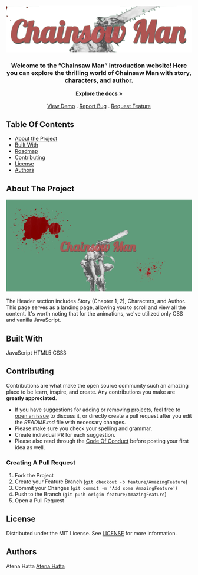 <br/>
<p align="center">
  <a href="https://github.com/AtenaHatta/chainsowman">
    <img src="img_title_chainsowman.png" alt="Logo" >
  </a>

  <h3 align="center"> Welcome to the ”Chainsaw Man” introduction website! Here you can explore the thrilling world of Chainsaw Man with story, characters, and author.</h3>

  <p align="center">
    <a href="https://github.com/AtenaHatta/chainsowman"><strong>Explore the docs »</strong></a>
    <br/>
    <br/>
    <a href="https://tatsuki-fujimoto.netlify.app">View Demo</a>
    .
    <a href="https://github.com/AtenaHatta/chainsowman/issues">Report Bug</a>
    .
    <a href="https://github.com/AtenaHatta/chainsowman/issues">Request Feature</a>
  </p>
</p>


## Table Of Contents

* [About the Project](#about-the-project)
* [Built With](#built-with)
* [Roadmap](#roadmap)
* [Contributing](#contributing)
* [License](#license)
* [Authors](#authors)

## About The Project

<img src="img_screenshot_chainsowman.png">

The Header section includes Story (Chapter 1, 2), Characters, and Author. This page serves as a landing page, allowing you to scroll and view all the content. It's worth noting that for the animations, we've utilized only CSS and vanilla JavaScript.

## Built With
JavaScript
HTML5
CSS3


## Contributing

Contributions are what make the open source community such an amazing place to be learn, inspire, and create. Any contributions you make are **greatly appreciated**.
* If you have suggestions for adding or removing projects, feel free to [open an issue](https://github.com/AtenaHatta/chainsowman/issues/new) to discuss it, or directly create a pull request after you edit the *README.md* file with necessary changes.
* Please make sure you check your spelling and grammar.
* Create individual PR for each suggestion.
* Please also read through the [Code Of Conduct](https://github.com/AtenaHatta/chainsowman/blob/main/CODE_OF_CONDUCT.md) before posting your first idea as well.

### Creating A Pull Request

1. Fork the Project
2. Create your Feature Branch (`git checkout -b feature/AmazingFeature`)
3. Commit your Changes (`git commit -m 'Add some AmazingFeature'`)
4. Push to the Branch (`git push origin feature/AmazingFeature`)
5. Open a Pull Request

## License

Distributed under the MIT License. See [LICENSE](https://github.com/AtenaHatta/chainsowman/blob/main/LICENSE.md) for more information.

## Authors

Atena Hatta [Atena Hatta](https://github.com/AtenaHatta)



